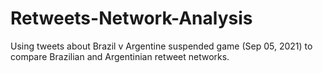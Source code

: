 # Retweets-Network-Analysis
Using tweets about Brazil v Argentine suspended game (Sep 05, 2021) to compare Brazilian and Argentinian retweet networks.
